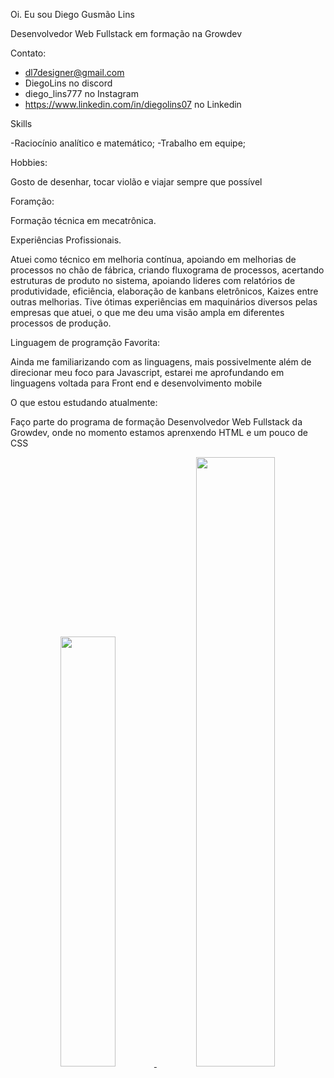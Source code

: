 Oi. Eu sou Diego Gusmão Lins

Desenvolvedor Web Fullstack em formação na Growdev

Contato:

- dl7designer@gmail.com
- DiegoLins no discord
- diego_lins777 no Instagram
- https://www.linkedin.com/in/diegolins07 no Linkedin

Skills

-Raciocínio analítico e matemático;
-Trabalho em equipe;

Hobbies:

Gosto de desenhar, tocar violão e viajar sempre que possível

Foramção:

Formação técnica em mecatrônica.

Experiências Profissionais.

Atuei como técnico em melhoria contínua, apoiando em melhorias de processos
no chão de fábrica, criando fluxograma de processos, acertando estruturas de produto no sistema, apoiando lideres com
relatórios de produtividade, eficiência, elaboração de kanbans eletrônicos, Kaizes entre outras melhorias.
Tive ótimas experiências em maquinários diversos pelas empresas que atuei, o que me deu uma visão ampla em diferentes processos de produção.

Linguagem de programção Favorita:

Ainda me familiarizando com as linguagens, mais possivelmente além de direcionar meu foco para Javascript, estarei me aprofundando em
linguagens voltada para Front end e desenvolvimento mobile

O que estou estudando atualmente:

Faço parte do programa de formação Desenvolvedor Web Fullstack da Growdev, onde no momento estamos aprenxendo HTML e um pouco de CSS


<div align="center">
  <a href="https://github.com/DiegoGLins">
  <img width="42%" src="https://github-readme-stats.vercel.app/api?username=DiegoGLins&show_icons=true&theme=dracula&include_all_commits=true&count_private=true"/>
  <img width="50%" src="https://github-readme-stats.vercel.app/api/top-langs/?username=DiegoGLins&layout=compact&langs_count=7&theme=dracula"/>
</div>
